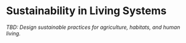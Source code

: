 # Sustainability in Living Systems

_TBD: Design sustainable practices for agriculture, habitats, and human living._